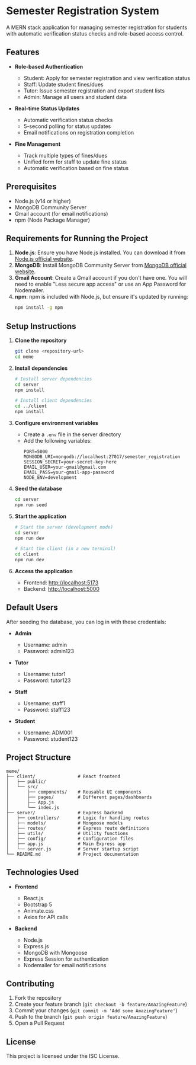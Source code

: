# Semester Registration System

A MERN stack application for managing semester registration for students with automatic verification status checks and role-based access control.

## Features

- **Role-based Authentication**
  - Student: Apply for semester registration and view verification status
  - Staff: Update student fines/dues
  - Tutor: Issue semester registration and export student lists
  - Admin: Manage all users and student data

- **Real-time Status Updates**
  - Automatic verification status checks
  - 5-second polling for status updates
  - Email notifications on registration completion

- **Fine Management**
  - Track multiple types of fines/dues
  - Unified form for staff to update fine status
  - Automatic verification based on fine status

## Prerequisites

- Node.js (v14 or higher)
- MongoDB Community Server
- Gmail account (for email notifications)
- npm (Node Package Manager)

## Requirements for Running the Project

1. **Node.js**: Ensure you have Node.js installed. You can download it from [Node.js official website](https://nodejs.org/).
2. **MongoDB**: Install MongoDB Community Server from [MongoDB official website](https://www.mongodb.com/try/download/community).
3. **Gmail Account**: Create a Gmail account if you don't have one. You will need to enable "Less secure app access" or use an App Password for Nodemailer.
4. **npm**: npm is included with Node.js, but ensure it's updated by running:
   ```bash
   npm install -g npm
   ```

## Setup Instructions

1. **Clone the repository**
   ```bash
   git clone <repository-url>
   cd meme
   ```

2. **Install dependencies**
   ```bash
   # Install server dependencies
   cd server
   npm install

   # Install client dependencies
   cd ../client
   npm install
   ```

3. **Configure environment variables**
   - Create a `.env` file in the server directory
   - Add the following variables:
     ```
     PORT=5000
     MONGODB_URI=mongodb://localhost:27017/semester_registration
     SESSION_SECRET=your-secret-key-here
     EMAIL_USER=your-gmail@gmail.com
     EMAIL_PASS=your-gmail-app-password
     NODE_ENV=development
     ```

4. **Seed the database**
   ```bash
   cd server
   npm run seed
   ```

5. **Start the application**
   ```bash
   # Start the server (development mode)
   cd server
   npm run dev

   # Start the client (in a new terminal)
   cd client
   npm run dev
   ```

6. **Access the application**
   - Frontend: [http://localhost:5173](http://localhost:5173)
   - Backend: [http://localhost:5000](http://localhost:5000)

## Default Users

After seeding the database, you can log in with these credentials:

- **Admin**
  - Username: admin
  - Password: admin123

- **Tutor**
  - Username: tutor1
  - Password: tutor123

- **Staff**
  - Username: staff1
  - Password: staff123

- **Student**
  - Username: ADM001
  - Password: student123

## Project Structure

```
meme/
├── client/                # React frontend
│   ├── public/
│   └── src/
│       ├── components/    # Reusable UI components
│       ├── pages/         # Different pages/dashboards
│       ├── App.js
│       └── index.js
├── server/                # Express backend
│   ├── controllers/       # Logic for handling routes
│   ├── models/            # Mongoose models
│   ├── routes/            # Express route definitions
│   ├── utils/             # Utility functions
│   ├── config/            # Configuration files
│   ├── app.js             # Main Express app
│   └── server.js          # Server startup script
└── README.md              # Project documentation
```

## Technologies Used

- **Frontend**
  - React.js
  - Bootstrap 5
  - Animate.css
  - Axios for API calls

- **Backend**
  - Node.js
  - Express.js
  - MongoDB with Mongoose
  - Express Session for authentication
  - Nodemailer for email notifications

## Contributing

1. Fork the repository
2. Create your feature branch (`git checkout -b feature/AmazingFeature`)
3. Commit your changes (`git commit -m 'Add some AmazingFeature'`)
4. Push to the branch (`git push origin feature/AmazingFeature`)
5. Open a Pull Request

## License

This project is licensed under the ISC License. 